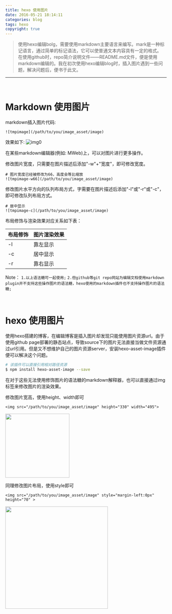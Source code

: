 ```yaml
---
title: hexo 使用图片
date: 2016-05-21 18:14:11
categories: blog
tags: hexo
copyright: true
---
```


> 使用hexo编辑bolg，需要使用markdown主要语言来编写。mark是一种标记语言，通过简单的标记语法，它可以使普通文本内容具有一定的格式。
> 在使用github时，repo简介说明文件——README.md文件，便是使用markdown编辑的。我在初次使用hexo编辑blog时，插入图片遇到一些问题，解决问题后，便书于此文。

<!--more-->

---

<br/>


# Markdown 使用图片


markdown插入图片代码:
```
![tmpimage](/path/to/you/image_asset/image)
```

效果如下:
![img0](/resourse/hexo/image/0.jpg)


在某些markdown编辑器(例如: MWeb)上，可以对图片进行更多操作。


修改图片宽度，只需要在图片描述后添加"-w"+"宽度"，即可修改宽度。
```
# 图片宽度已经被修改为66，高度会等比缩放
![tmpimage-w66](/path/to/you/image_asset/image)
```


修改图片水平方向的队列布局方式，字需要在图片描述后添加"-l"或"-r"或"-c"，即可修改队列布局方式。
```
# 居中显示
![tmpimage-c](/path/to/you/image_asset/image)
```
布局修饰与渲染效果对应关系如下表：

布局修饰|图片渲染效果
--------|---------
-l|靠左显示
-c|居中显示
-r|靠右显示

Note：
`1.以上语法糖可一起使用;`
`2.但github等git repo网站为编辑文档使用markdown plugin并不支持这些操作图片的语法糖，hexo使用的markdown插件也不支持操作图片的语法糖;`




<br/>


# hexo 使用图片

使用hexo搭建的博客，在编辑博客是插入图片却发现只能使用图片资源url。由于使用github page部署的静态站点，导致source下的图片无法直接当做文件资源通过url引用。但是又不想维护自己的图片资源server，安装hexo-asset-image插件便可以解决这个问题。
``` bash
# 该插件可以直接引用相对路径资源
$ npm install hexo-asset-image --save
```

在对于这些无法使用修饰图片的语法糖的markdown解释器，也可以直接通过img标签来修改图片的渲染效果。

修改图片宽高，使用height、width即可
```
<img src="/path/to/you/image_asset/image" height="330" width="495">
```
<img src="/resourse/hexo/image/2.jpg" width="200">


同理修改图片布局，使用style即可
```
<img src="/path/to/you/image_asset/image" style="margin-left:0px" height="70" >
```
<img src="/resourse/hexo/image/1.jpg" style="margin-left:0px" width="320">


<br/>
<br/>